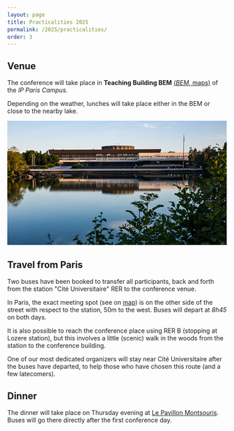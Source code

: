 ```yaml
---
layout: page
title: Practicalities 2025
permalink: /2025/practicalities/
order: 3
---
```



## Venue

The conference will take place in **Teaching Building BEM** 
[(*BEM*, maps)](https://maps.app.goo.gl/Fcht925J3WW357LLA) of the *IP Paris Campus*.

Depending on the weather, lunches will take place either in the BEM or close to the nearby lake. 

![Lake](/assets/2025/lake.jpg)

## Travel from Paris

Two buses have been booked to transfer all participants, back and forth from the station "Cité Universitaire" RER to the conference venue.

In Paris, the exact meeting spot (see on [map](https://maps.app.goo.gl/TeHYLJZpG5W8Cp6B7)) is on the other side of the street with respect to the station, 50m to the west. Buses will depart at _8h45_ on both days.

It is also possible to reach the conference place using RER B (stopping at Lozere station), but this involves a little (scenic) walk in the woods from the station to the conference building.

One of our most dedicated organizers will stay near Cité Universitaire after the buses have departed, to help those who have chosen this route (and a few latecomers).

## Dinner

The dinner will take place on Thursday evening at [Le Pavillon Montsouris](https://pavillon-montsouris.paris/). Buses will go there directly after the first conference day.

